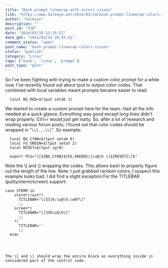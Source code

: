 ```yaml
---
title: "Bash prompt linewrap with colors issues"
link: "https://www.halkeye.net/2014/03/19/bash-prompt-linewrap-colors-issues/"
author: "halkeye"
description: ""
post_id: "530"
date: "2014/03/19 13:35:51"
date_gmt: "2014/03/19 20:35:51"
comment_status: "open"
post_name: "bash-prompt-linewrap-colors-issues"
status: "publish"
category: "Linux"
tags: ['bash', 'linux', 'prompt']
post_type: "post"
---
```


So I've been fighting with trying to make a custom color prompt for a while now. I've recently found out about tput to output color codes. That combined with local variables meant prompts became easier to read. 
    
    
      local BG_RED=$(tput setab 1)
    

We started to create a custom prompt here for the team. Had all the info needed at a quick glance. Everything was good except long lines didn't wrap properly. Ctrl+r would just get nutty. So, after a lot of research and reading various forum posts, I found out that color codes should be wrapped in "`\\[...\\]`". So example: 
    
    
      local BG_CYAN=$(tput setab 6)
      local FG_GREEN=$(tput setaf 2)
      local RESET=$(tput sgr0)
    
      export PS1="\[${BG_CYAN}${FG_GREEN}\]\u@\h \[${RESET}\]$"
    

Note the \\[ and \\] wrapping the codes. This allows bash to properly figure out the length of the line. Note: I just grabbed random colors, I suspect this example looks bad. I did find a slight exception For the TITLEBAR (putty/xterm/screen) support: 
    
    
    case $TERM in
        xterm*|rxvt*)
          TITLEBAR="\[33]0;\u@\h:\w07\]"
          ;;
        screen*)
          TITLEBAR="\[33k\u$\h\]"
          ;;
        *)
          TITLEBAR=''
          ;;
      esac
    
    
    
    
    The \[ and \] should wrap the entire block as everything inside is considered part of the control code.